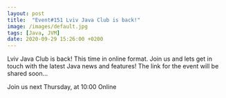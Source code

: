 ```yaml
---
layout: post
title:  "Event#151 Lviv Java Club is back!"
image: /images/default.jpg
tags: [Java, JVM]
date: 2020-09-29 15:26:00 +0200
---
```


Lviv Java Club is back! This time in online format. Join us and lets get in touch with the latest Java news and features! The link for the event will be shared soon...[]()

Join us next Thursday, at 10:00 Online